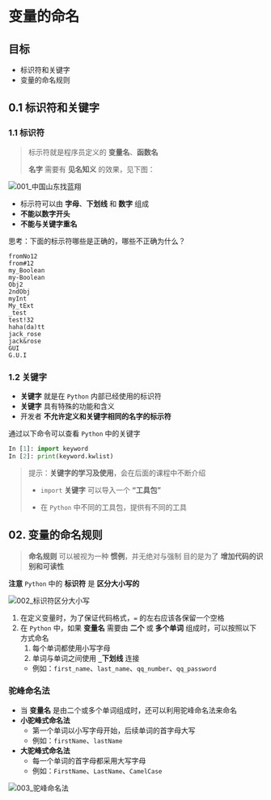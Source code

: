 # 变量的命名

## 目标

* 标识符和关键字
* 变量的命名规则

## 0.1 标识符和关键字

### 1.1 标识符

> 标示符就是程序员定义的 **变量名**、**函数名**
> 
> **名字** 需要有 **见名知义** 的效果，见下图：

![001_中国山东找蓝翔](images/09/001\_中国山东找蓝翔.jpg)

* 标示符可以由 **字母**、**下划线** 和 **数字** 组成
* **不能以数字开头**
* **不能与关键字重名**

思考：下面的标示符哪些是正确的，哪些不正确为什么？

```
fromNo12
from#12
my_Boolean
my-Boolean
Obj2
2ndObj
myInt
My_tExt
_test
test!32
haha(da)tt
jack_rose
jack&rose
GUI
G.U.I
```

### 1.2 关键字

* **关键字** 就是在 `Python` 内部已经使用的标识符
* **关键字** 具有特殊的功能和含义
* 开发者 **不允许定义和关键字相同的名字的标示符**

通过以下命令可以查看 `Python` 中的关键字

```python
In [1]: import keyword
In [2]: print(keyword.kwlist)
```

> 提示：**关键字的学习及使用**，会在后面的课程中不断介绍
> 
> * `import` **关键字** 可以导入一个 **“工具包”**
> 
> * 在 `Python` 中不同的工具包，提供有不同的工具

## 02. 变量的命名规则

> **命名规则** 可以被视为一种 **惯例**，并无绝对与强制
> 目的是为了 **增加代码的识别和可读性**

**注意** `Python` 中的 **标识符** 是 **区分大小写的**

![002_标识符区分大小写](images/09/002\_标识符区分大小写.jpg)

1. 在定义变量时，为了保证代码格式，`=` 的左右应该各保留一个空格
2. 在 `Python` 中，如果 **变量名** 需要由 **二个** 或 **多个单词** 组成时，可以按照以下方式命名
    1. 每个单词都使用小写字母
    2. 单词与单词之间使用 **`_`下划线** 连接
    * 例如：`first_name`、`last_name`、`qq_number`、`qq_password`

### 驼峰命名法

* 当 **变量名** 是由二个或多个单词组成时，还可以利用驼峰命名法来命名
* **小驼峰式命名法**
    * 第一个单词以小写字母开始，后续单词的首字母大写
    * 例如：`firstName`、`lastName`
* **大驼峰式命名法**
    * 每一个单词的首字母都采用大写字母
    * 例如：`FirstName`、`LastName`、`CamelCase` 

![003_驼峰命名法](images/09/003\_驼峰命名法.jpg)


